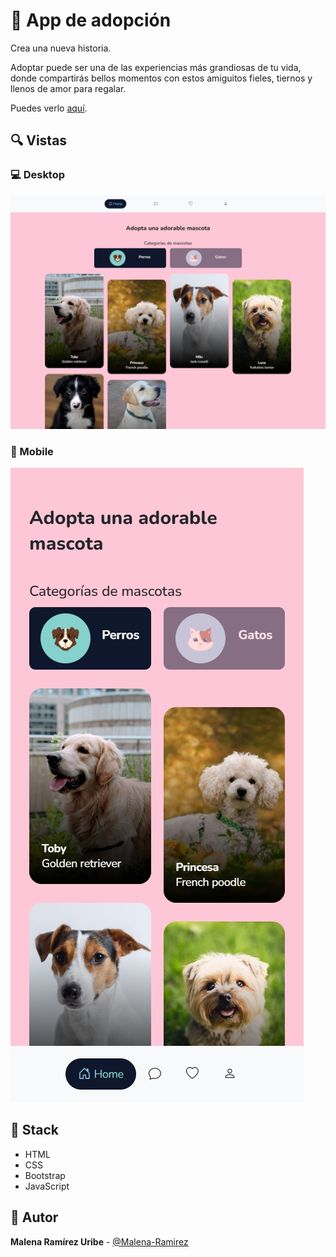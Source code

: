 # 💎 App de adopción

Crea una nueva historia.

Adoptar puede ser una de las experiencias más grandiosas de tu vida, donde compartirás bellos momentos con estos amiguitos fieles, tiernos y llenos de amor para regalar.

Puedes verlo [aquí](https://adopciondemascotas.netlify.app).

## 🔍 Vistas 

### 💻 Desktop

![Vista desktop](/img/vista_desktop.jpg)

### 📱 Mobile

![Vista mobile](/img/vista_mobile.jpg)

## 📌 Stack

- HTML
- CSS
- Bootstrap
- JavaScript

## 🌟 Autor

**Malena Ramírez Uribe** - [@Malena-Ramirez](https://github.com/Malena-Ramirez)
